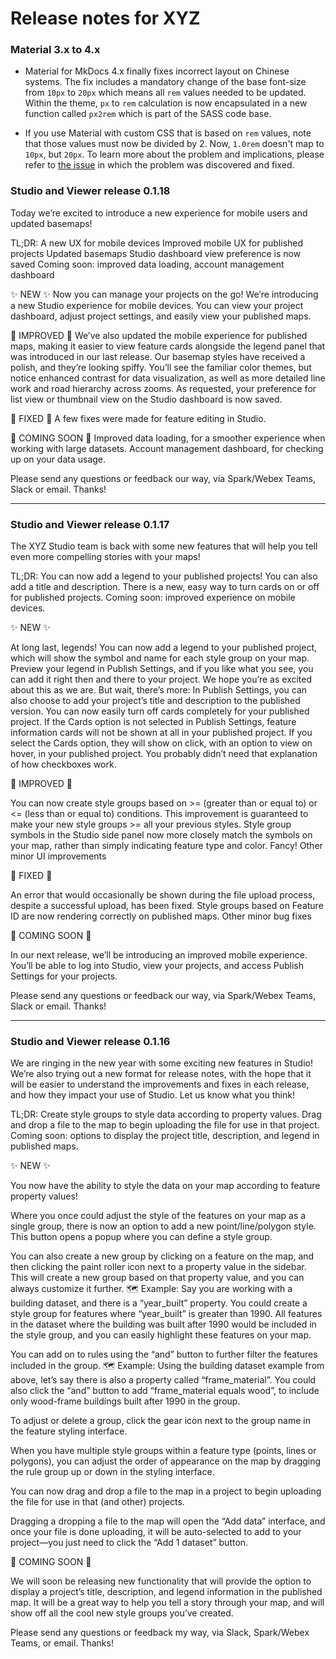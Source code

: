 # Release notes for XYZ

### Material 3.x to 4.x

* Material for MkDocs 4.x finally fixes incorrect layout on Chinese systems.
  The fix includes a mandatory change of the base font-size from `10px` to
  `20px` which means all `rem` values needed to be updated. Within the theme,
  `px` to `rem` calculation is now encapsulated in a new function called
  `px2rem` which is part of the SASS code base.

* If you use Material with custom CSS that is based on `rem` values, note that
  those values must now be divided by 2. Now, `1.0rem` doesn't map to `10px`,
  but `20px`. To learn more about the problem and implications, please refer
  to [the issue][2] in which the problem was discovered and fixed.

  [2]: https://github.com/squidfunk/mkdocs-material/issues/911
  
### Studio and Viewer release 0.1.18

Today we’re excited to introduce a new experience for mobile users and updated basemaps!

TL;DR:
A new UX for mobile devices
Improved mobile UX for published projects
Updated basemaps
Studio dashboard view preference is now saved
Coming soon: improved data loading, account management dashboard


:sparkles: NEW :sparkles:
Now you can manage your projects on the go! We’re introducing a new Studio experience for mobile devices. You can view your project dashboard, adjust project settings, and easily view your published maps.


:hammer: IMPROVED :wrench:
We’ve also updated the mobile experience for published maps, making it easier to view feature cards alongside the legend panel that was introduced in our last release.
Our basemap styles have received a polish, and they’re looking spiffy. You’ll see the familiar color themes, but notice enhanced contrast for data visualization, as well as more detailed line work and road hierarchy across zooms.
As requested, your preference for list view or thumbnail view on the Studio dashboard is now saved.


:ant: FIXED :ant:
A few fixes were made for feature editing in Studio.


:crystal_ball: COMING SOON :crystal_ball:
Improved data loading, for a smoother experience when working with large datasets.
Account management dashboard, for checking up on your data usage.


Please send any questions or feedback our way, via Spark/Webex Teams, Slack or email. Thanks!

_____________________________________________________________________

### Studio and Viewer release 0.1.17
The XYZ Studio team is back with some new features that will help you tell even more compelling stories with your maps!

TL;DR:
You can now add a legend to your published projects!
 You can also add a title and description.
There is a new, easy way to turn cards on or off for published projects.
Coming soon: improved experience on mobile devices.

:sparkles: NEW :sparkles:

At long last, legends! You can now add a legend to your published project, which will show the symbol and name for each style group on your map.  Preview your legend in Publish Settings, and if you like what you see, you can add it right then and there to your project. We hope you’re as excited about this as we are.
But wait, there’s more: In Publish Settings, you can also choose to add your project’s title and description to the published version.
You can now easily turn off cards completely for your published project.
If the Cards option is not selected in Publish Settings, feature information cards will not be shown at all in your published project.
If you select the Cards option, they will show on click, with an option to view on hover, in your published project.
You probably didn’t need that explanation of how checkboxes work.

:hammer: IMPROVED :wrench:

You can now create style groups based on >= (greater than or equal to) or <= (less than or equal to) conditions. This improvement is guaranteed to make your new style groups >=  all your previous styles.
Style group symbols in the Studio side panel now more closely match the symbols on your map, rather than simply indicating feature type and color. Fancy!
Other minor UI improvements

:ant: FIXED :ant:

An error that would occasionally be shown during the file upload process, despite a successful upload, has been fixed.
Style groups based on Feature ID are now rendering correctly on published maps.
Other minor bug fixes


:crystal_ball: COMING SOON :crystal_ball:

In our next release, we’ll be introducing an improved mobile experience. You’ll be able to log into Studio, view your projects, and access Publish Settings for your projects.


Please send any questions or feedback our way, via Spark/Webex Teams, Slack or email. Thanks!

_____________________________________________________________________

### Studio and Viewer release 0.1.16
We are ringing in the new year with some exciting new features in Studio! We’re also trying out a new format for release notes, with the hope that it will be easier to understand the improvements and fixes in each release, and how they impact your use of Studio. Let us know what you think!

TL;DR:
Create style groups to style data according to property values.
Drag and drop a file to the map to begin uploading the file for use in that project.
Coming soon: options to display the project title, description, and legend in published maps.

:sparkles: NEW :sparkles:

You now have the ability to style the data on your map according to feature property values!

Where you once could adjust the style of the features on your map as a single group, there is now an option to add a new point/line/polygon style. This button opens a popup where you can define a style group.

You can also create a new group by clicking on a feature on the map, and then clicking the paint roller icon next to a property value in the sidebar. This will create a new group based on that property value, and you can always customize it further.
:world_map: Example: Say you are working with a building dataset, and there is a “year_built” property. You could create a style group for features where “year_built”  is greater than 1990. All features in the dataset where the building was built after 1990 would be included in the style group, and you can easily highlight these features on your map.

You can add on to rules using the “and” button to further filter the features included in the group.
:world_map: Example: Using the building dataset example from above, let’s say there is also a property called “frame_material”. You could also click the “and” button to add “frame_material equals wood”, to include only wood-frame buildings built after 1990 in the group.

To adjust or delete a group, click the gear icon next to the group name in the feature styling interface.

When you have multiple style groups within a feature type (points, lines or polygons), you can adjust the order of appearance on the map by dragging the rule group up or down in the styling interface.

You can now drag and drop a file to the map in a project to begin uploading the file for use in that (and other) projects.

Dragging a dropping a file to the map will open the “Add data” interface, and once your file is done uploading, it will be auto-selected to add to your project—you just need to click the “Add 1 dataset” button.

:crystal_ball: COMING SOON :crystal_ball:

We will soon be releasing new functionality that will provide the option to display a project’s title, description, and legend information in the published map. It will be a great way to help you tell a story through your map, and will show off all the cool new style groups you’ve created.


Please send any questions or feedback my way, via Slack, Spark/Webex Teams, or email. Thanks!
